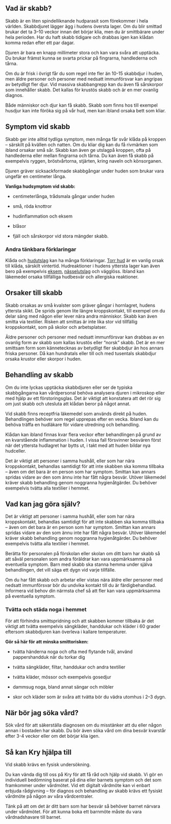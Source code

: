 Vad är skabb?
-------------

Skabb är en liten spindelliknande hudparasit som förekommer i hela världen. Skabbdjuret lägger ägg i hudens översta lager. Om du blir smittad brukar det ta 3–10 veckor innan det börjar klia, men du är smittbärare under hela perioden. Har du haft skabb tidigare och drabbas igen kan klådan komma redan efter ett par dagar.

Djuren är bara en knapp millimeter stora och kan vara svåra att upptäcka. Du brukar främst kunna se svarta prickar på fingrarna, handlederna och tårna.

Om du är frisk i övrigt får du som regel inte fler än 10-15 skabbdjur i huden, men äldre personer och personer med nedsatt immunförsvar kan angripas av betydligt fler djur. Vid massiva skabbangrepp kan du även få sårskorpor som innehåller skabb. Det kallas för krustös skabb och är en mer ovanlig diagnos.

Både människor och djur kan få skabb. Skabb som finns hos till exempel husdjur kan inte föröka sig på vår hud, men kan ibland orsaka bett som kliar.

Symptom vid skabb
-----------------

Skabb ger inte alltid tydliga symptom, men många får svår klåda på kroppen – särskilt på kvällen och natten. Om du kliar dig kan du få rivmärken som ibland orsakar små sår. Skabb kan även ge utslagpå kroppen, ofta på handlederna eller mellan fingrarna och tårna. Du kan även få skabb på exempelvis ryggen, bröstvårtorna, stjärten, kring naveln och könsorganen.

Djuren gräver sicksackformade skabbgångar under huden som brukar vara ungefär en centimeter långa.

**Vanliga hudsymptom vid skabb:**

*   centimeterlånga, trådsmala gångar under huden
    
*   små, röda knottror
    
*   hudinflammation och eksem
    
*   blåsor
    
*   fjäll och sårskorpor vid stora mängder skabb.
    

### Andra tänkbara förklaringar

Klåda och [hudutslag](https://www.kry.se/fakta/hudsjukdomar/hudutslag/ "hudutslag") kan ha många förklaringar. [Torr hud](https://www.kry.se/fakta/hudsjukdomar/torr-hud/ "torr-hud") är en vanlig orsak till klåda, särskilt vintertid. Hudreaktioner i hudens yttersta lager kan även bero på exempelvis [eksem](https://www.kry.se/fakta/hudsjukdomar/eksem/ "eksem"), [nässelutslag](https://www.kry.se/fakta/hudsjukdomar/nasselutslag/ "nasselutslag") och vägglöss. Ibland kan läkemedel orsaka tillfälliga hudbesvär och allergiska reaktioner.

Orsaker till skabb
------------------

Skabb orsakas av små kvalster som gräver gångar i hornlagret, hudens yttersta skikt. De sprids genom lite längre kroppskontakt, till exempel om du delar säng med någon eller lever nära andra människor. Skabb kan även smitta via textilier. Risken att smittas är inte lika stor vid tillfällig kroppskontakt, som på skolor och arbetsplatser.

Äldre personer och personer med nedsatt immunförsvar kan drabbas av en ovanlig form av skabb som kallas krustös eller “norsk” skabb. Det är en mer smittsam form som kännetecknas av betydligt fler skabbdjur än hos annars friska personer. Då kan hundratals eller till och med tusentals skabbdjur orsaka krustor eller skorpor i huden.

Behandling av skabb
-------------------

Om du inte lyckas upptäcka skabbdjuren eller ser de typiska skabbgångarna kan vårdpersonal behöva analysera djuren i mikroskop eller med hjälp av ett förstoringsglas. Det är viktigt att konstatera att det rör sig om just skabb och utesluta att klådan beror på något annat.

Vid skabb finns receptfria läkemedel som används direkt på huden. Behandlingen behöver som regel upprepas efter en vecka. Ibland kan du behöva träffa en hudläkare för vidare utredning och behandling.

Klådan kan ibland finnas kvar flera veckor efter behandlingen på grund av en kvarstående inflammation i huden. I vissa fall försvinner besvären först när det yttersta hudlagret har bytts ut, i takt med att huden bildar nya hudceller.

Det är viktigt att personer i samma hushåll, eller som har nära kroppskontakt, behandlas samtidigt för att inte skabben ska komma tillbaka – även om det bara är en person som har symptom. Smittan kan annars spridas vidare av den som ännu inte har fått några besvär. Utöver läkemedel kräver skabb behandling genom noggranna hygienåtgärder. Du behöver exempelvis tvätta alla textilier i hemmet.

Vad kan jag göra själv?
-----------------------

Det är viktigt att personer i samma hushåll, eller som har nära kroppskontakt, behandlas samtidigt för att inte skabben ska komma tillbaka – även om det bara är en person som har symptom. Smittan kan annars spridas vidare av den som ännu inte har fått några besvär. Utöver läkemedel kräver skabb behandling genom noggranna hygienåtgärder. Du behöver exempelvis tvätta alla textilier i hemmet.

Berätta för personalen på förskolan eller skolan om ditt barn har skabb så att såväl personalen som andra föräldrar kan vara uppmärksamma på eventuella symptom. Barn med skabb ska stanna hemma under själva behandlingen, det vill säga ett dygn vid varje tillfälle.

Om du har fått skabb och arbetar eller vistas nära äldre eller personer med nedsatt immunförsvar bör du undvika kontakt till du är färdigbehandlad. Informera vid behov din närmsta chef så att fler kan vara uppmärksamma på eventuella symptom.

### Tvätta och städa noga i hemmet

För att förhindra smittspridning och att skabben kommer tillbaka är det viktigt att tvätta exempelvis sängkläder, handdukar och kläder i 60 grader eftersom skabbdjuren kan överleva i kallare temperaturer.

**Gör så här för att minska smittorisken:**

*   tvätta händerna noga och ofta med flytande tvål, använd pappershandduk när du torkar dig
    
*   tvätta sängkläder, filtar, handdukar och andra textilier
    
*   tvätta kläder, mössor och exempelvis gosedjur
    
*   dammsug noga, bland annat sängar och möbler
    
*   skor och kläder som är svåra att tvätta bör du vädra utomhus i 2–3 dygn.
    

När bör jag söka vård?
----------------------

Sök vård för att säkerställa diagnosen om du misstänker att du eller någon annan i bostaden har skabb. Du bör även söka vård om dina besvär kvarstår efter 3-4 veckor eller om det börjar klia igen.

Så kan Kry hjälpa till
----------------------

Vid skabb krävs en fysisk undersökning.

Du kan vända dig till oss på Kry för att få råd och hjälp vid skabb. Vi gör en individuell bedömning baserat på dina eller barnets symptom och det som framkommer under vårdmötet. Vid ett digitalt vårdmöte kan vi enbart erbjuda rådgivning – för diagnos och behandling av skabb krävs ett fysiskt vårdmöte på någon av våra vårdcentraler.

Tänk på att om det är ditt barn som har besvär så behöver barnet närvara under vårdmötet. För att kunna boka ett barnmöte måste du vara vårdnadshavare till barnet.